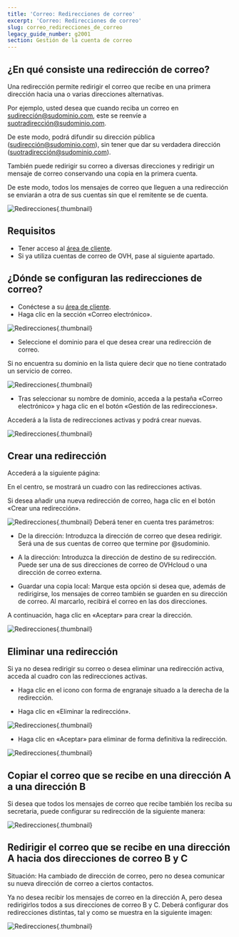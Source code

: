 ```yaml
---
title: 'Correo: Redirecciones de correo'
excerpt: 'Correo: Redirecciones de correo'
slug: correo_redirecciones_de_correo
legacy_guide_number: g2001
section: Gestión de la cuenta de correo
---
```


## ¿En qué consiste una redirección de correo?
Una redirección permite redirigir el correo que recibe en una primera dirección hacia una o varias direcciones alternativas. 

Por ejemplo, usted desea que cuando reciba un correo en sudirección@sudominio.com, este se reenvíe a suotradirección@sudominio.com.

De este modo, podrá difundir su dirección pública (sudirección@sudominio.com), sin tener que dar su verdadera dirección (suotradirección@sudominio.com). 

También puede redirigir su correo a diversas direcciones y redirigir un mensaje de correo conservando una copia en la primera cuenta. 

De este modo, todos los mensajes de correo que lleguen a una redirección se enviarán a otra de sus cuentas sin que el remitente se de cuenta.

![Redirecciones](images/img_3339.jpg){.thumbnail}


## Requisitos

- Tener acceso al [área de cliente](https://ca.ovh.com/auth/?action=gotomanager). 
- Si ya utiliza cuentas de correo de OVH, pase al siguiente apartado. 


## ¿Dónde se configuran las redirecciones de correo?

- Conéctese a su [área de cliente](https://ca.ovh.com/auth/?action=gotomanager).
- Haga clic en la sección «Correo electrónico».


![Redirecciones](images/img_3334.jpg){.thumbnail}

- Seleccione el dominio para el que desea crear una redirección de correo. 


Si no encuentra su dominio en la lista quiere decir que no tiene contratado un servicio de correo. 

![Redirecciones](images/img_3332.jpg){.thumbnail}

- Tras seleccionar su nombre de dominio, acceda a la pestaña «Correo electrónico» y haga clic en el botón «Gestión de las redirecciones».


Accederá a la lista de redirecciones activas y podrá crear nuevas.

![Redirecciones](images/img_3333.jpg){.thumbnail}


## Crear una redirección
Accederá a la siguiente página: 

En el centro, se mostrará un cuadro con las redirecciones activas. 

Si desea añadir una nueva redirección de correo, haga clic en el botón «Crear una redirección».

![Redirecciones](images/img_3336.jpg){.thumbnail}
Deberá tener en cuenta tres parámetros: 


- De la dirección: Introduzca la dirección de correo que desea redirigir. Será una de sus cuentas de correo que termine por @sudominio.

- A la dirección: Introduzca la dirección de destino de su redirección. Puede ser una de sus direcciones de correo de OVHcloud o una dirección de correo externa. 

- Guardar una copia local: Marque esta opción si desea que, además de redirigirse, los mensajes de correo también se guarden en su dirección de correo. Al marcarlo, recibirá el correo en las dos direcciones. 


A continuación, haga clic en «Aceptar» para crear la dirección.

![Redirecciones](images/img_3335.jpg){.thumbnail}


## Eliminar una redirección
Si ya no desea redirigir su correo o desea eliminar una redirección activa, acceda al cuadro con las redirecciones activas. 


- Haga clic en el icono con forma de engranaje situado a la derecha de la redirección. 

- Haga clic en «Eliminar la redirección».



![Redirecciones](images/img_3337.jpg){.thumbnail}

- Haga clic en «Aceptar» para eliminar de forma definitiva la redirección.



![Redirecciones](images/img_3338.jpg){.thumbnail}


## Copiar el correo que se recibe en una dirección A a una dirección B
Si desea que todos los mensajes de correo que recibe también los reciba su secretaria, puede configurar su redirección de la siguiente manera:

![Redirecciones](images/img_3340.jpg){.thumbnail}


## Redirigir el correo que se recibe en una dirección A hacia dos direcciones de correo B y C
Situación:
Ha cambiado de dirección de correo, pero no desea comunicar su nueva dirección de correo a ciertos contactos. 

Ya no desea recibir los mensajes de correo en la dirección A, pero desea redirigirlos todos a sus direcciones de correo B y C.
Deberá configurar dos redirecciones distintas, tal y como se muestra en la siguiente imagen:

![Redirecciones](images/img_3341.jpg){.thumbnail}

